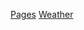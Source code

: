 [Pages](https://fietsboekstoel.github.io/dataprocessing/)
[Weather](https://github.com/fietsboekstoel/dataprocessing/tree/master/homework/week_2)
<!-- of bedoelen jullie hier weer een andere link?? -->
